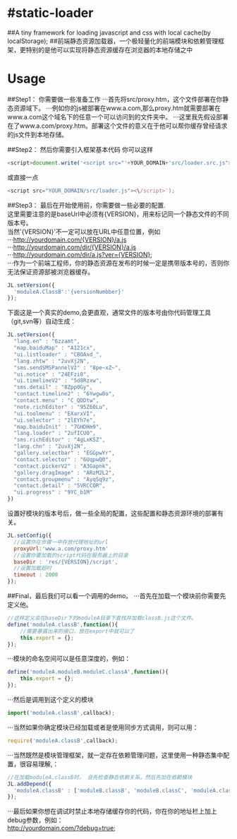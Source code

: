 #static-loader
=============

##A tiny framework for loading javascript and css with local cache(by localStorage);
##前端静态资源加载器，一个极轻量化的前端模块和依赖管理框架，更特别的是他可以实现将静态资源缓存在浏览器的本地存储之中

Usage
=============
##Step1：
你需要做一些准备工作
⋅⋅⋅首先将src/proxy.htm，这个文件部署在你静态资源域下。
⋅⋅⋅例如你的js被部署在www.a.com,那么proxy.htm就需要部署在www.a.com这个域名下的任意一个可以访问到的文件夹中。
⋅⋅⋅这里我先假设部署在了www.a.com/proxy.htm。部署这个文件的意义在于他可以帮你缓存曾经请求的js文件到本地存储。

##Step2：
然后你需要引入框架基本代码
你可以这样
```javascript
<script>document.write('<script src="'+YOUR_DOMAIN+'src/loader.src.js"><\/script>');</script>
```
或直接一点
```javascript
<script src="YOUR_DOMAIN/src/loader.js"><\/script>');
```

##Step3：
最后在开始使用前，你需要做一些必要的配置.  
这里需要注意的是baseUrl中必须有{VERSION}，用来标记同一个静态文件的不同版本号。  
当然'{VERSION}'不一定可以放在URL中任意位置，例如  
⋅⋅⋅http://yourdomain.com/{VERSION}/a.js  
⋅⋅⋅http://yourdomain.com/dir/{VERSION}/a.js  
⋅⋅⋅http://yourdomain.com/dir/a.js?ver={VERSION};  
⋅⋅⋅作为一个前端工程师，你的静态资源在发布的时候一定是携带版本号的，否则你无法保证资源部被浏览器缓存。  
```javascript
JL.setVersion({
  'moduleA.ClassB':'{versionNumbber}'
});
```
下面这是一个真实的demo,会更直观，通常文件的版本号由你代码管理工具（git,svn等）自动生成：
```javascript
JL.setVersion({
  "lang.en" : "6zzamt",
  "map.baiduMap" : "A121cx",
  "ui.listloader" : "CBOAxd_",
  "lang.zhtw" : "2uvXj2N",
  "sms.sendSMSPannelV2" : "8pe~xZ~",
  "ui.notice" : "24EFzi8",
  "ui.timelineV2" : "5d8Rzxw",
  "sms.detail" : "8Zpp0Gy",
  "contact.timeline2" : "6Ywgw8o",
  "contact.menu" : "C_QDDtw",
  "note.richEditor" : "95Z60Lu",
  "ui.toolmenu" : "EXarxVI",
  "ui.selector" : "2lEYh7e",
  "map.baiduInit" : "7GHDHm9",
  "lang.loader" : "2ufICUO",
  "sms.richEditor" : "4gLxK5Z",
  "lang.chn" : "2uvXj2N",
  "gallery.selectbar" : "EGGpwYr",
  "contact.selector" : "6UqpwQ0",
  "contact.pickerV2" : "A3Gapnk",
  "gallery.dragImage" : "ARzM2L2",
  "contact.groupmenu" : "AyqSq9z",
  "contact.detail" : "5VRCCOR",
  "ui.progress" : "9YC_b1M"
})
```
设置好模块的版本号后，做一些全局的配置，这些配置和静态资源环境的部署有关。
```javascript
JL.setConfig({
  //设置你在步骤一中存放代理地址的url
  proxyUrl:'www.a.com/proxy.htm'
  //设置你要加载的script代码在服务器上的目录
  baseDir : 'res/{VERSION}/script',
  //设置加载超时
  timeout : 2000
});
```

##Final，最后我们可以看一个调用的demo。
⋅⋅⋅首先在加载一个模块前你需要先定义他。
```javascript
//这样定义会在baseDir下的moduleA目录下查找并加载classB.js这个文件。
define('moduleA.classB',function(){
	//需要暴露出来的接口，放在export中就可以了
	this.export = {};
});
```

⋅⋅⋅模块的命名空间可以是任意深度的，例如：
```javascript
define('moduleA.moduleB.moduleC.classA',function(){
	this.export = {};
});
```


⋅⋅⋅然后是调用到这个定义的模块  
```javascript
import('moduleA.classB',callback);
```
⋅⋅⋅当然如果你确定模块已经加载或者是使用同步方式调用，则可以用：  
```javascript
require('moduleA.classB',callback);
```

⋅⋅⋅当然既然是模块管理框架，就一定存在依赖管理问题，这里使用一种静态集中配置，很容易理解,：
```javascript
//在加载moduleA.classB时， 会先检查静态依赖关系，然后先加在依赖模块
JL.addDepend({
  'moduleA.classB' : ['moduleB.classB', 'moduleB.classC', 'moduleA.classA'],
});
```
⋅⋅⋅最后如果你想在调试时禁止本地存储缓存你的代码，你在你的地址栏上加上debug参数，例如：  
http://yourdomain.com/?debug=true;  


